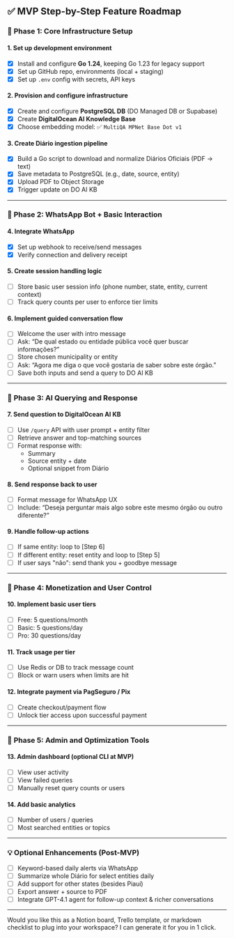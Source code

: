 
## ✅ **MVP Step-by-Step Feature Roadmap**

### 🔹 **Phase 1: Core Infrastructure Setup**

#### 1. **Set up development environment**
- [x] Install and configure **Go 1.24**, keeping Go 1.23 for legacy support
- [x] Set up GitHub repo, environments (local + staging)
- [x] Set up `.env` config with secrets, API keys

#### 2. **Provision and configure infrastructure**
- [x] Create and configure **PostgreSQL DB** (DO Managed DB or Supabase)
- [x] Create **DigitalOcean AI Knowledge Base**
- [x] Choose embedding model: ✅ `MultiQA MPNet Base Dot v1`

#### 3. **Create Diário ingestion pipeline**
- [x] Build a Go script to download and normalize Diários Oficiais (PDF → text)
- [x] Save metadata to PostgreSQL (e.g., date, source, entity)
- [x] Upload PDF to Object Storage 
- [x] Trigger update on DO AI KB

---

### 🔹 **Phase 2: WhatsApp Bot + Basic Interaction**

#### 4. **Integrate WhatsApp**
- [x] Set up webhook to receive/send messages
- [x] Verify connection and delivery receipt

#### 5. **Create session handling logic**
- [ ] Store basic user session info (phone number, state, entity, current context)
- [ ] Track query counts per user to enforce tier limits

#### 6. **Implement guided conversation flow**
- [ ] Welcome the user with intro message
- [ ] Ask: “De qual estado ou entidade pública você quer buscar informações?”  
- [ ] Store chosen municipality or entity
- [ ] Ask: “Agora me diga o que você gostaria de saber sobre este órgão.”
- [ ] Save both inputs and send a query to DO AI KB

---

### 🔹 **Phase 3: AI Querying and Response**

#### 7. **Send question to DigitalOcean AI KB**
- [ ] Use `/query` API with user prompt + entity filter
- [ ] Retrieve answer and top-matching sources
- [ ] Format response with:
  - Summary
  - Source entity + date
  - Optional snippet from Diário

#### 8. **Send response back to user**
- [ ] Format message for WhatsApp UX
- [ ] Include: “Deseja perguntar mais algo sobre este mesmo órgão ou outro diferente?”

#### 9. **Handle follow-up actions**
- [ ] If same entity: loop to [Step 6]
- [ ] If different entity: reset entity and loop to [Step 5]
- [ ] If user says "não": send thank you + goodbye message

---

### 🔹 **Phase 4: Monetization and User Control**

#### 10. **Implement basic user tiers**
- [ ] Free: 5 questions/month
- [ ] Basic: 5 questions/day
- [ ] Pro: 30 questions/day

#### 11. **Track usage per tier**
- [ ] Use Redis or DB to track message count
- [ ] Block or warn users when limits are hit

#### 12. **Integrate payment via PagSeguro / Pix**
- [ ] Create checkout/payment flow
- [ ] Unlock tier access upon successful payment

---

### 🔹 **Phase 5: Admin and Optimization Tools**

#### 13. **Admin dashboard (optional CLI at MVP)**
- [ ] View user activity
- [ ] View failed queries
- [ ] Manually reset query counts or users

#### 14. **Add basic analytics**
- [ ] Number of users / queries
- [ ] Most searched entities or topics

---

### 💡 Optional Enhancements (Post-MVP)

- [ ] Keyword-based daily alerts via WhatsApp
- [ ] Summarize whole Diário for select entities daily
- [ ] Add support for other states (besides Piauí)
- [ ] Export answer + source to PDF
- [ ] Integrate GPT-4.1 agent for follow-up context & richer conversations

---

Would you like this as a Notion board, Trello template, or markdown checklist to plug into your workspace? I can generate it for you in 1 click.